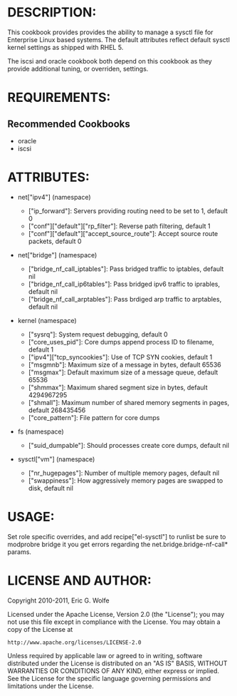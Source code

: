 DESCRIPTION:
===========

  This cookbook provides provides the ability to manage a sysctl file for
Enterprise Linux based systems.  The default attributes reflect default
sysctl kernel settings as shipped with RHEL 5.

  The iscsi and oracle cookbook both depend on this cookbook as they provide
additional tuning, or overriden, settings.

REQUIREMENTS:
=============

Recommended Cookbooks
------------------
  * oracle
  * iscsi

ATTRIBUTES:
===========

  * net["ipv4"] (namespace)
    - ["ip_forward"]: Servers providing routing need to be set to 1, default 0 
    - ["conf"]["default"]["rp_filter"]: Reverse path filtering, default 1
    - ["conf"]["default"]["accept_source_route"]: Accept source route packets, default 0

  * net["bridge"] (namespace)
    - ["bridge_nf_call_iptables"]: Pass bridged traffic to iptables, default nil
    - ["bridge_nf_call_ip6tables"]: Pass bridged ipv6 traffic to iprables, default nil
    - ["bridge_nf_call_arptables"]: Pass brdiged arp traffic to arptables, default nil

  * kernel (namespace)
    - ["sysrq"]: System request debugging, default 0
    - ["core_uses_pid"]: Core dumps append process ID to filename, default 1
    - ["ipv4"]["tcp_syncookies"]: Use of TCP SYN cookies, default 1
    - ["msgmnb"]: Maximum size of a message in bytes, default 65536
    - ["msgmax"]: Default maximum size of a message queue, default 65536
    - ["shmmax"]: Maximum shared segment size in bytes, default 4294967295
    - ["shmall"]: Maximum number of shared memory segments in pages, default 268435456
    - ["core_pattern"]: File pattern for core dumps

  * fs (namespace)
    - ["suid_dumpable"]: Should processes create core dumps, default nil

  * sysctl["vm"] (namespace)
    - ["nr_hugepages"]: Number of multiple memory pages, default nil
    - ["swappiness"]: How aggressively memory pages are swapped to disk, default nil

USAGE:
======

  Set role specific overrides, and add recipe["el-sysctl"] to runlist
  be sure to modprobre bridge it you get errors regarding the net.bridge.bridge-nf-call* params.

LICENSE AND AUTHOR:
===================

Copyright 2010-2011, Eric G. Wolfe

Licensed under the Apache License, Version 2.0 (the "License");
you may not use this file except in compliance with the License.
You may obtain a copy of the License at

    http://www.apache.org/licenses/LICENSE-2.0

Unless required by applicable law or agreed to in writing, software
distributed under the License is distributed on an "AS IS" BASIS,
WITHOUT WARRANTIES OR CONDITIONS OF ANY KIND, either express or implied.
See the License for the specific language governing permissions and
limitations under the License.

